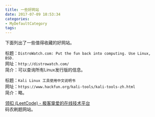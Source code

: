 ```yaml
---
title: 一些好网站
date: 2017-07-09 18:53:34
categories:
- MyDefaultCategory
tags:
---
```

下面列出了一些值得收藏的好网站。

<!-- more -->

标题：`DistroWatch.com: Put the fun back into computing. Use Linux, BSD.`  
网址：`http://distrowatch.com/`  
简介：可以查询所有Linux发行版的信息。  

标题：`Kali Linux 工具使用中文说明书`  
网址：`https://www.hackfun.org/kali-tools/kali-tools-zh.html`  
简介：略。  

[领扣 (LeetCode) - 极客挚爱的在线技术平台](https://leetcode-cn.com)  
码农刷题网站。
